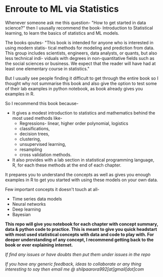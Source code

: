 # Enroute to ML via Statistics
Whenever someone ask me this question- "How to get started in data science?" then I ususally recommend the book- Introduction to Statistical learning, to learn the basics of statistics and ML models. 

The books qoutes- "This book is intended for anyone who is interested in using modern statis-
tical methods for modeling and prediction from data. This group includes
scientists, engineers, data analysts, or quants, but also less technical indi-
viduals with degrees in non-quantitative fields such as the social sciences or
business. We expect that the reader will have had at least one elementary
course in statistics."

But I usually see people finding it difficult to get through the entire book so I thought why not summarise this book and also give the option to test some of their lab examples in python notebook, as book already gives you examples in R.

So I recommend this book because- 

- It gives a modest introduction to statistics and mathematics behind the most used methods like-
    - Regressions- linear, higher order polynomial, logistics
    - classifications,
    - decision trees,
    - clustering,
    - unsupervised learning,
    - resampling
    - cross validation methods.
- It also provides with a lab section in statistical programming language, R, for each these methods at the end of each chapter.

It prepares you to understand the concepts as well as gives you enough examples in R to get you started with using these models on your own data. 

Few important concepts it doesn't touch at all-

- Time series data models
- Neural networks
- Deep learning
- Bayesian

**This repo will give you notebook for each chapter with concept summary, data & python code to practice. This is meant to give you quick headstart with most used statistical concepts with data and code to play with. For deeper understanding of any concept, I recommend getting back to the book or ever explaining internet.**

*If find any issues or have doubts then put them under issues in the repo*

*If you have any generic feedback, ideas to collaborate or any thing interesting to say then email me @ shilpaarora992[at]gmail[dot]com*
